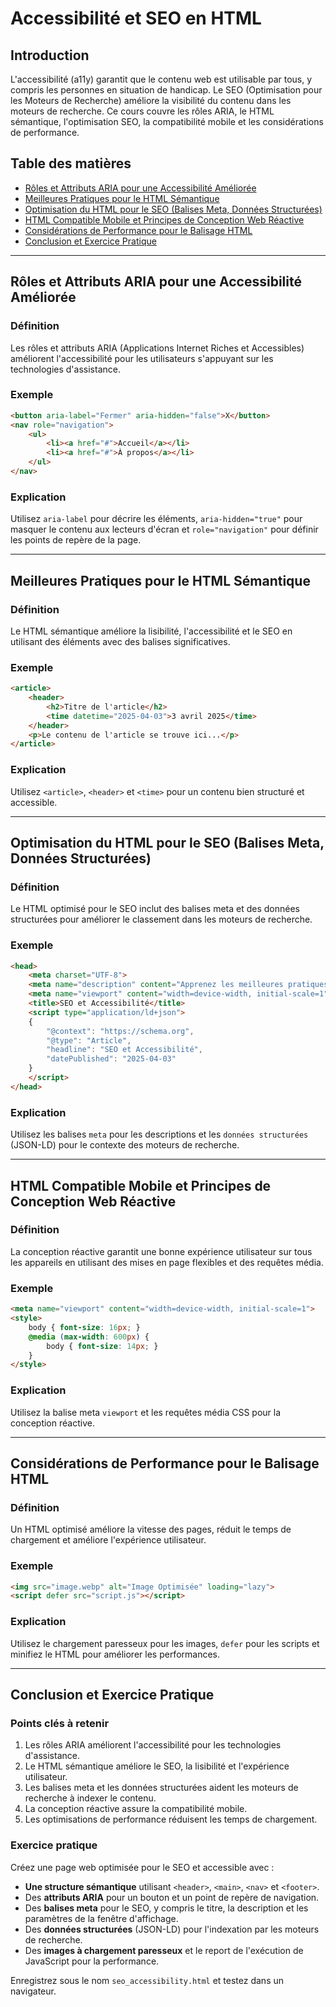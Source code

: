
# **Accessibilité et SEO en HTML**

## Introduction
L'accessibilité (a11y) garantit que le contenu web est utilisable par tous, y compris les personnes en situation de handicap. Le SEO (Optimisation pour les Moteurs de Recherche) améliore la visibilité du contenu dans les moteurs de recherche. Ce cours couvre les rôles ARIA, le HTML sémantique, l'optimisation SEO, la compatibilité mobile et les considérations de performance.

## Table des matières
- [Rôles et Attributs ARIA pour une Accessibilité Améliorée](#rôles-et-attributs-aria-pour-une-accessibilité-améliorée)
- [Meilleures Pratiques pour le HTML Sémantique](#meilleures-pratiques-pour-le-html-sémantique)
- [Optimisation du HTML pour le SEO (Balises Meta, Données Structurées)](#optimisation-du-html-pour-le-seo-balises-meta-données-structurées)
- [HTML Compatible Mobile et Principes de Conception Web Réactive](#html-compatible-mobile-et-principes-de-conception-web-réactive)
- [Considérations de Performance pour le Balisage HTML](#considérations-de-performance-pour-le-balisage-html)
- [Conclusion et Exercice Pratique](#conclusion-et-exercice-pratique)

---

## **Rôles et Attributs ARIA pour une Accessibilité Améliorée**
### Définition
Les rôles et attributs ARIA (Applications Internet Riches et Accessibles) améliorent l'accessibilité pour les utilisateurs s'appuyant sur les technologies d'assistance.

### Exemple
```html
<button aria-label="Fermer" aria-hidden="false">X</button>
<nav role="navigation">
    <ul>
        <li><a href="#">Accueil</a></li>
        <li><a href="#">À propos</a></li>
    </ul>
</nav>
```
### Explication
Utilisez `aria-label` pour décrire les éléments, `aria-hidden="true"` pour masquer le contenu aux lecteurs d'écran et `role="navigation"` pour définir les points de repère de la page.

---

## **Meilleures Pratiques pour le HTML Sémantique**
### Définition
Le HTML sémantique améliore la lisibilité, l'accessibilité et le SEO en utilisant des éléments avec des balises significatives.

### Exemple
```html
<article>
    <header>
        <h2>Titre de l'article</h2>
        <time datetime="2025-04-03">3 avril 2025</time>
    </header>
    <p>Le contenu de l'article se trouve ici...</p>
</article>
```
### Explication
Utilisez `<article>`, `<header>` et `<time>` pour un contenu bien structuré et accessible.

---

## **Optimisation du HTML pour le SEO (Balises Meta, Données Structurées)**
### Définition
Le HTML optimisé pour le SEO inclut des balises meta et des données structurées pour améliorer le classement dans les moteurs de recherche.

### Exemple
```html
<head>
    <meta charset="UTF-8">
    <meta name="description" content="Apprenez les meilleures pratiques d'accessibilité HTML et de SEO.">
    <meta name="viewport" content="width=device-width, initial-scale=1">
    <title>SEO et Accessibilité</title>
    <script type="application/ld+json">
    {
        "@context": "https://schema.org",
        "@type": "Article",
        "headline": "SEO et Accessibilité",
        "datePublished": "2025-04-03"
    }
    </script>
</head>
```
### Explication
Utilisez les balises `meta` pour les descriptions et les `données structurées` (JSON-LD) pour le contexte des moteurs de recherche.

---

## **HTML Compatible Mobile et Principes de Conception Web Réactive**
### Définition
La conception réactive garantit une bonne expérience utilisateur sur tous les appareils en utilisant des mises en page flexibles et des requêtes média.

### Exemple
```html
<meta name="viewport" content="width=device-width, initial-scale=1">
<style>
    body { font-size: 16px; }
    @media (max-width: 600px) {
        body { font-size: 14px; }
    }
</style>
```
### Explication
Utilisez la balise meta `viewport` et les requêtes média CSS pour la conception réactive.

---

## **Considérations de Performance pour le Balisage HTML**
### Définition
Un HTML optimisé améliore la vitesse des pages, réduit le temps de chargement et améliore l'expérience utilisateur.

### Exemple
```html
<img src="image.webp" alt="Image Optimisée" loading="lazy">
<script defer src="script.js"></script>
```
### Explication
Utilisez le chargement paresseux pour les images, `defer` pour les scripts et minifiez le HTML pour améliorer les performances.

---

## **Conclusion et Exercice Pratique**

### **Points clés à retenir**
1. Les rôles ARIA améliorent l'accessibilité pour les technologies d'assistance.
2. Le HTML sémantique améliore le SEO, la lisibilité et l'expérience utilisateur.
3. Les balises meta et les données structurées aident les moteurs de recherche à indexer le contenu.
4. La conception réactive assure la compatibilité mobile.
5. Les optimisations de performance réduisent les temps de chargement.

### **Exercice pratique**
Créez une page web optimisée pour le SEO et accessible avec :
- **Une structure sémantique** utilisant `<header>`, `<main>`, `<nav>` et `<footer>`.
- Des **attributs ARIA** pour un bouton et un point de repère de navigation.
- Des **balises meta** pour le SEO, y compris le titre, la description et les paramètres de la fenêtre d'affichage.
- Des **données structurées** (JSON-LD) pour l'indexation par les moteurs de recherche.
- Des **images à chargement paresseux** et le report de l'exécution de JavaScript pour la performance.

Enregistrez sous le nom `seo_accessibility.html` et testez dans un navigateur.
